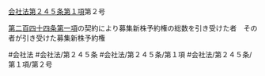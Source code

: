 [会社法第２４５条第１項](会社法＿＿＿＿第２４５条第１項)第２号

[第二百四十四条第一項](会社法＿＿＿＿第２４４条第１項)の契約により募集新株予約権の総数を引き受けた者　その者が引き受けた募集新株予約権


#会社法
#会社法/第２４５条
#会社法/第２４５条/第１項
#会社法/第２４５条/第１項/第２号
